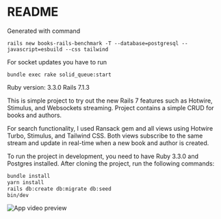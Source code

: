 # README

Generated with command

`rails new books-rails-benchmark -T --database=postgresql --javascript=esbuild --css tailwind`

For socket updates you have to run

`bundle exec rake solid_queue:start`

Ruby version: 3.3.0
Rails 7.1.3

This is simple project to try out the new Rails 7 features such as Hotwire, Stimulus, and Websockets streaming. Project contains a simple CRUD for books and authors.

For search functionality, I used Ransack gem and all views using Hotwire Turbo, Stimulus, and Tailwind CSS. Both views subscribe to the same stream and update in real-time when a new book and author is created.

To run the project in development, you need to have Ruby 3.3.0 and Postgres installed. After cloning the project, run the following commands:

```bash
bundle install
yarn install
rails db:create db:migrate db:seed
bin/dev
```

![App video preview](https://drive.google.com/file/d/1d2W6chca_MBPPmzdmBDcxXfvrHkiTctL/view?usp=drive_link)
